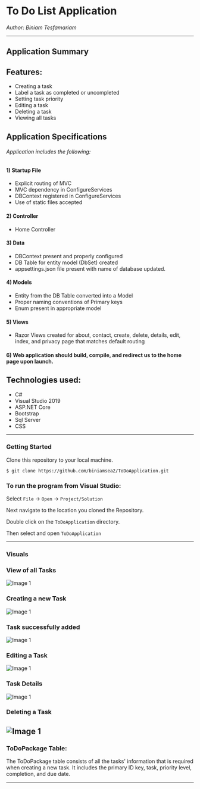 # To Do List Application
*Author: Biniam Tesfamariam*

----

## Application Summary

## Features:  
-  Creating a task  
-  Label a task as completed or uncompleted  
-  Setting task priority  
-  Editing a task
-  Deleting a task  
-  Viewing all tasks  

## Application Specifications
###### Application includes the following:  

#### 1) Startup File  
- Explicit routing of MVC  
- MVC dependency in ConfigureServices  
- DBContext registered in ConfigureServices  
- Use of static files accepted  
#### 2) Controller  
- Home Controller  
#### 3) Data  
- DBContext present and properly configured  
- DB Table for entity model (DbSet<Lists>) created    
- appsettings.json file present with name of database updated.  
#### 4) Models  
- Entity from the DB Table converted into a Model  
- Proper naming conventions of Primary keys  
- Enum present in appropriate model  
#### 5) Views  
- Razor Views created for about, contact, create, delete, details, edit, index, and privacy page that matches default routing   
#### 6) Web application should build, compile, and redirect us to the home page upon launch.  

## Technologies used:  
- C#  
- Visual Studio 2019  
- ASP.NET Core  
- Bootstrap
- Sql Server
- CSS
---

### Getting Started
Clone this repository to your local machine.

```
$ git clone https://github.com/biniamsea2/ToDoApplication.git
```

### To run the program from Visual Studio:
Select ```File``` -> ```Open``` -> ```Project/Solution```

Next navigate to the location you cloned the Repository.

Double click on the ```ToDoApplication``` directory.

Then select and open ```ToDoApplication```

---

### Visuals

### View of all Tasks  
![Image 1](https://github.com/biniamsea2/ToDoApplication/blob/master/ToDoWebApp/Screenshot%20(109).png)
### Creating a new Task  
![Image 1](https://github.com/biniamsea2/ToDoApplication/blob/master/ToDoWebApp/Screenshot%20(110).png)
### Task successfully added    
![Image 1](https://github.com/biniamsea2/ToDoApplication/blob/master/ToDoWebApp/Screenshot%20(111).png)
### Editing a Task
![Image 1](https://github.com/biniamsea2/ToDoApplication/blob/master/ToDoWebApp/Screenshot%20(112).png)
### Task Details  
![Image 1](https://github.com/biniamsea2/ToDoApplication/blob/master/ToDoWebApp/Screenshot%20(113).png)
### Deleting a Task
![Image 1](https://github.com/biniamsea2/ToDoApplication/blob/master/ToDoWebApp/Screenshot%20(114).png)
---
### ToDoPackage Table:  
The ToDoPackage table consists of all the tasks' information that is required when creating a new task. It includes the primary ID key, task, priority level, completion, and due date. 

------------------------------
